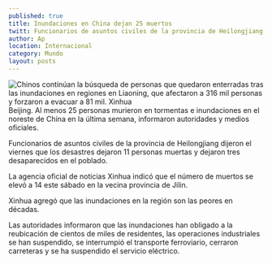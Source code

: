 ```yaml
---
published: true
title: Inundaciones en China dejan 25 muertos
twitt: Funcionarios de asuntos civiles de la provincia de Heilongjiang dijeron que en esa región son 11 fallecidos y tres desaparecidos
author: Ap
location: Internacional
category: Mundo
layout: posts
---
```


![Chinos continúan la búsqueda de personas que quedaron enterradas tras las inundaciones en regiones en Liaoning, que afectaron a 316 mil personas y forzaron a evacuar a 81 mil. Xinhua](http://i.imgur.com/JjM56ecm.jpg)Beijing. Al menos 25 personas murieron en tormentas e inundaciones en el noreste de China en la última semana, informaron autoridades y medios oficiales.

Funcionarios de asuntos civiles de la provincia de Heilongjiang dijeron el viernes que los desastres dejaron 11 personas muertas y dejaron tres desaparecidos en el poblado.

La agencia oficial de noticias Xinhua indicó que el número de muertos se elevó a 14 este sábado en la vecina provincia de Jilin.

Xinhua agregó que las inundaciones en la región son las peores en décadas.

Las autoridades informaron que las inundaciones han obligado a la reubicación de cientos de miles de residentes, las operaciones industriales se han suspendido, se interrumpió el transporte ferroviario, cerraron carreteras y se ha suspendido el servicio eléctrico.
